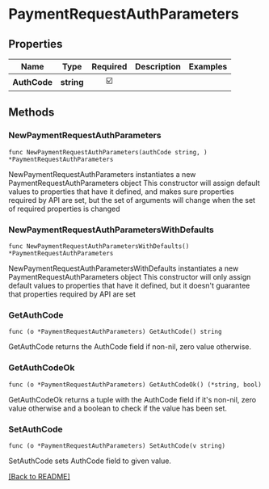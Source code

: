# PaymentRequestAuthParameters


## Properties
| Name | Type | Required | Description | Examples |
|------------|:-------------:|:-------------:|-------------|:-------------:|
| **AuthCode** | **string** | ☑️ |  |  |

## Methods

### NewPaymentRequestAuthParameters

`func NewPaymentRequestAuthParameters(authCode string, ) *PaymentRequestAuthParameters`

NewPaymentRequestAuthParameters instantiates a new PaymentRequestAuthParameters object
This constructor will assign default values to properties that have it defined,
and makes sure properties required by API are set, but the set of arguments
will change when the set of required properties is changed

### NewPaymentRequestAuthParametersWithDefaults

`func NewPaymentRequestAuthParametersWithDefaults() *PaymentRequestAuthParameters`

NewPaymentRequestAuthParametersWithDefaults instantiates a new PaymentRequestAuthParameters object
This constructor will only assign default values to properties that have it defined,
but it doesn't guarantee that properties required by API are set

### GetAuthCode

`func (o *PaymentRequestAuthParameters) GetAuthCode() string`

GetAuthCode returns the AuthCode field if non-nil, zero value otherwise.

### GetAuthCodeOk

`func (o *PaymentRequestAuthParameters) GetAuthCodeOk() (*string, bool)`

GetAuthCodeOk returns a tuple with the AuthCode field if it's non-nil, zero value otherwise
and a boolean to check if the value has been set.

### SetAuthCode

`func (o *PaymentRequestAuthParameters) SetAuthCode(v string)`

SetAuthCode sets AuthCode field to given value.



[[Back to README]](../../README.md)



